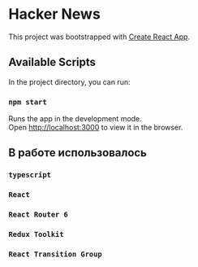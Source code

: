# Hacker News 

This project was bootstrapped with [Create React App](https://github.com/facebook/create-react-app).

## Available Scripts

In the project directory, you can run:

### `npm start`

Runs the app in the development mode.\
Open [http://localhost:3000](http://localhost:3000) to view it in the browser.

## В работе использовалось

### `typescript`

### `React`

### `React Router 6`

### `Redux Toolkit`

### `React Transition Group`

